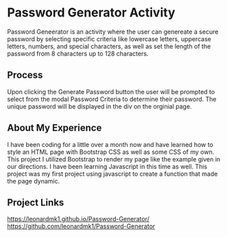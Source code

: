 # Password Generator Activity

Password Geneerator is an activity where the user can genereate a secure password by selecting specific criteria like lowercase letters, uppercase letters, numbers, and special characters, as well as set the length of the password from 8 characters up to 128 characters.

## Process

Upon clicking the Generate Password button the user will be prompted to select from the modal Password Criteria to determine their password. The unique password will be displayed in the div on the orginial page.

## About My Experience

I have been coding for a little over a month now and have learned how to style an HTML page with Bootstrap CSS as well as some CSS of my own. This project I utilized Bootstrap to render my page like the example given in our directions. I have been learning Javascript in this time as well. This project was my first project using javascript to create a function that made the page dynamic.

## Project Links

https://leonardmk1.github.io/Password-Generator/
https://github.com/leonardmk1/Password-Generator
